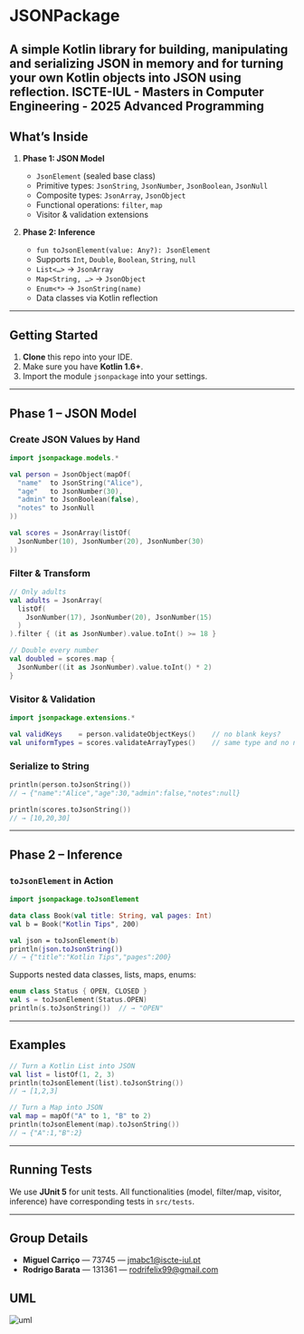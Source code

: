 ﻿# JSONPackage

A simple Kotlin library for building, manipulating and serializing JSON in memory and for turning your own Kotlin objects into JSON using reflection.
ISCTE-IUL - Masters in Computer Engineering - 2025
Advanced Programming
---

## What’s Inside

1. **Phase 1: JSON Model**  
   - `JsonElement` (sealed base class)  
   - Primitive types: `JsonString`, `JsonNumber`, `JsonBoolean`, `JsonNull`  
   - Composite types: `JsonArray`, `JsonObject`  
   - Functional operations: `filter`, `map`  
   - Visitor & validation extensions  

2. **Phase 2: Inference**  
   - `fun toJsonElement(value: Any?): JsonElement`  
   - Supports `Int`, `Double`, `Boolean`, `String`, `null`  
   - `List<…>` → `JsonArray`  
   - `Map<String, …>` → `JsonObject`  
   - `Enum<*>` → `JsonString(name)`  
   - Data classes via Kotlin reflection  

---

## Getting Started

1. **Clone** this repo into your IDE.  
2. Make sure you have **Kotlin 1.6+**.  
3. Import the module `jsonpackage` into your settings.

---

## Phase 1 – JSON Model

### Create JSON Values by Hand

```kotlin
import jsonpackage.models.*

val person = JsonObject(mapOf(
  "name"  to JsonString("Alice"),
  "age"   to JsonNumber(30),
  "admin" to JsonBoolean(false),
  "notes" to JsonNull
))

val scores = JsonArray(listOf(
  JsonNumber(10), JsonNumber(20), JsonNumber(30)
))
```

### Filter & Transform

```kotlin
// Only adults
val adults = JsonArray(
  listOf(
    JsonNumber(17), JsonNumber(20), JsonNumber(15)
  )
).filter { (it as JsonNumber).value.toInt() >= 18 }

// Double every number
val doubled = scores.map { 
  JsonNumber((it as JsonNumber).value.toInt() * 2) 
}
```

### Visitor & Validation

```kotlin
import jsonpackage.extensions.*

val validKeys    = person.validateObjectKeys()    // no blank keys?
val uniformTypes = scores.validateArrayTypes()    // same type and no nulls?
```

### Serialize to String

```kotlin
println(person.toJsonString())
// → {"name":"Alice","age":30,"admin":false,"notes":null}

println(scores.toJsonString())
// → [10,20,30]
```

---

## Phase 2 – Inference

### `toJsonElement` in Action

```kotlin
import jsonpackage.toJsonElement

data class Book(val title: String, val pages: Int)
val b = Book("Kotlin Tips", 200)

val json = toJsonElement(b)
println(json.toJsonString())
// → {"title":"Kotlin Tips","pages":200}
```

Supports nested data classes, lists, maps, enums:

```kotlin
enum class Status { OPEN, CLOSED }
val s = toJsonElement(Status.OPEN)
println(s.toJsonString())  // → "OPEN"
```

---

## Examples

```kotlin
// Turn a Kotlin List into JSON
val list = listOf(1, 2, 3)
println(toJsonElement(list).toJsonString())
// → [1,2,3]

// Turn a Map into JSON
val map = mapOf("A" to 1, "B" to 2)
println(toJsonElement(map).toJsonString())
// → {"A":1,"B":2}
```

---

## Running Tests

We use **JUnit 5** for unit tests. All functionalities (model, filter/map, visitor, inference) have corresponding tests in `src/tests`.

---

## Group Details

* **Miguel Carriço** — 73745 — [jmabc1@iscte-iul.pt](mailto:jmabc1@iscte-iul.pt)
* **Rodrigo Barata** — 131361 — [rodrifelix99@gmail.com](mailto:rodrifelix99@gmail.com)

## UML

![uml](https://github.com/user-attachments/assets/4e861f17-1bfa-4bd9-9280-e5acb7e3d330)
